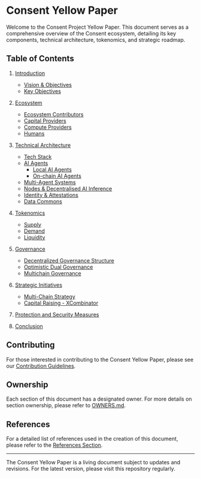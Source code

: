 # Consent Yellow Paper

Welcome to the Consent Project Yellow Paper. This document serves as a comprehensive overview of the Consent ecosystem, detailing its key components, technical architecture, tokenomics, and strategic roadmap.

## Table of Contents

1. [Introduction](introduction.md)
   - [Vision & Objectives](introduction.md#vision-and-overview)
   - [Key Objectives](introduction.md#key-objectives)

2. [Ecosystem](ecosystem.md)
   - [Ecosystem Contributors](ecosystem.md#ecosystem-contributors)
   - [Capital Providers](ecosystem.md#capital-providers)
   - [Compute Providers](ecosystem.md#compute-providers)
   - [Humans](ecosystem.md##humans)

3. [Technical Architecture](technical_architecture.md)
   - [Tech Stack](technical_architecture.md#tech-stack)
   - [AI Agents](technical_architecture.md#ai-agents)
      - [Local AI Agents](technical_architecture.md#local-ai-agents)
      - [On-chain AI Agents](technical_architecture.md#on-chain-ai-agents)
   - [Multi-Agent Systems](technical_architecture.md#multi-agent-systems)
   - [Nodes & Decentralised AI Inference](technical_architecture.md#nodes--decentralised-ai-inference)
   - [Identity & Attestations](technical_architecture.md#identity--attestations)
   - [Data Commons](technical_architecture.md#data-commons)

4. [Tokenomics](tokenomics.md)
   - [Supply](tokenomics.md#supply)
   - [Demand](tokenomics.md#demand--distribution)
   - [Liquidity](liquidity.md)

5. [Governance](governance.md)
   - [Decentralized Governance Structure](governance.md#hierarchical-and-mesh-governance)
   - [Optimistic Dual Governance](governance.md#optimistic-dual-governance-model)
   - [Multichain Governance](governance.md#multichain-governance)

6. [Strategic Initiatives](strategic_initiatives.md)
   - [Multi-Chain Strategy](strategic_initiatives.md#multi-chain-strategy)
   - [Capital Raising - XCombinator](strategic_initiatives.md#capital-raising---xcombinator-xd)

7. [Protection and Security Measures](protection.md)

8. [Conclusion](conclusion.md)

## Contributing

For those interested in contributing to the Consent Yellow Paper, please see our [Contribution Guidelines](CONTRIBUTING.md).

## Ownership

Each section of this document has a designated owner. For more details on section ownership, please refer to [OWNERS.md](OWNERS.md).

## References

For a detailed list of references used in the creation of this document, please refer to the [References Section](./section_references.md).

---

The Consent Yellow Paper is a living document subject to updates and revisions. For the latest version, please visit this repository regularly.
